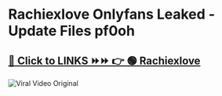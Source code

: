 
 # Rachiexlove Onlyfans Leaked - Update Files pf0oh

## <h2><a href="https://clipsfans.com/Rachiexlove&ref=git">🔗 Click to LINKS ⏩⏩ 👉 🟢 Rachiexlove </a></h2>

<a href="https://clipsfans.com/Rachiexlove&ref=git" rel="nofollow" data-target="animated-image.originalLink"><img src="https://i.ibb.co.com/xMMVF88/686577567.gif" alt="Viral Video Original" style="max-width: 100%; display: inline-block;" data-target="animated-image.originalImage"></a>

